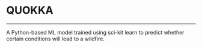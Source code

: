 # QUOKKA
---
A Python-based ML model trained using sci-kit learn to predict whether certain conditions will lead to a wildfire.